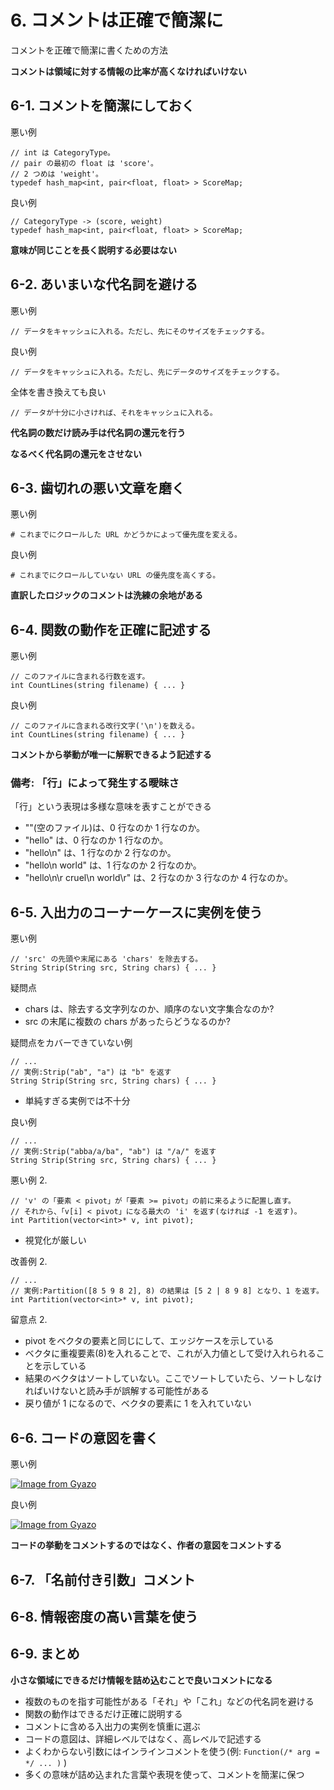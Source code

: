 # 6. コメントは正確で簡潔に

コメントを正確で簡潔に書くための方法

**コメントは領域に対する情報の比率が高くなければいけない**

## 6-1. コメントを簡潔にしておく

悪い例

```
// int は CategoryType。
// pair の最初の float は 'score'。
// 2 つめは 'weight'。
typedef hash_map<int, pair<float, float> > ScoreMap;
```

良い例

```
// CategoryType -> (score, weight)
typedef hash_map<int, pair<float, float> > ScoreMap;
```

**意味が同じことを長く説明する必要はない**

## 6-2. あいまいな代名詞を避ける

悪い例

```
// データをキャッシュに入れる。ただし、先にそのサイズをチェックする。
```

良い例

```
// データをキャッシュに入れる。ただし、先にデータのサイズをチェックする。
```

全体を書き換えても良い

```
// データが十分に小さければ、それをキャッシュに入れる。
```

**代名詞の数だけ読み手は代名詞の還元を行う**

**なるべく代名詞の還元をさせない**

## 6-3. 歯切れの悪い文章を磨く

悪い例

```
# これまでにクロールした URL かどうかによって優先度を変える。
```

良い例

```
# これまでにクロールしていない URL の優先度を高くする。
```

**直訳したロジックのコメントは洗練の余地がある**

## 6-4. 関数の動作を正確に記述する

悪い例

```
// このファイルに含まれる行数を返す。 
int CountLines(string filename) { ... }
```

良い例

```
// このファイルに含まれる改行文字('\n')を数える。 
int CountLines(string filename) { ... }
```

**コメントから挙動が唯一に解釈できるよう記述する**

### 備考: 「行」によって発生する曖昧さ

「行」という表現は多様な意味を表すことができる

* ""(空のファイル)は、0 行なのか 1 行なのか。
* "hello" は、0 行なのか 1 行なのか。
* "hello\n" は、1 行なのか 2 行なのか。
* "hello\n world" は、1 行なのか 2 行なのか。
* "hello\n\r cruel\n world\r" は、2 行なのか 3 行なのか 4 行なのか。



## 6-5. 入出力のコーナーケースに実例を使う

悪い例

```
// 'src' の先頭や末尾にある 'chars' を除去する。 
String Strip(String src, String chars) { ... }
```

疑問点

* chars は、除去する文字列なのか、順序のない文字集合なのか?
* src の末尾に複数の chars があったらどうなるのか?

疑問点をカバーできていない例

```
// ...
// 実例:Strip("ab", "a") は "b" を返す
String Strip(String src, String chars) { ... }
```

* 単純すぎる実例では不十分

良い例

```
// ...
// 実例:Strip("abba/a/ba", "ab") は "/a/" を返す 
String Strip(String src, String chars) { ... }
```


悪い例 2.

```
// 'v' の「要素 < pivot」が「要素 >= pivot」の前に来るように配置し直す。 
// それから、「v[i] < pivot」になる最大の 'i' を返す(なければ -1 を返す)。 
int Partition(vector<int>* v, int pivot);
```

* 視覚化が厳しい

改善例 2.

```
// ...
// 実例:Partition([8 5 9 8 2], 8) の結果は [5 2 | 8 9 8] となり、1 を返す。 
int Partition(vector<int>* v, int pivot);
```

留意点 2.

* pivot をベクタの要素と同じにして、エッジケースを示している
* ベクタに重複要素(8)を入れることで、これが入力値として受け入れられることを示している
* 結果のベクタはソートしていない。ここでソートしていたら、ソートしなければいけないと読み手が誤解する可能性がある
* 戻り値が 1 になるので、ベクタの要素に 1 を入れていない

## 6-6. コードの意図を書く

悪い例

[![Image from Gyazo](https://i.gyazo.com/3e4ba131f09b2d8ce1f6abd653d50c8d.png)](https://gyazo.com/3e4ba131f09b2d8ce1f6abd653d50c8d)

良い例

[![Image from Gyazo](https://i.gyazo.com/e28552dff4d01aac430e3ff2d3903f26.png)](https://gyazo.com/e28552dff4d01aac430e3ff2d3903f26)

**コードの挙動をコメントするのではなく、作者の意図をコメントする**

## 6-7. 「名前付き引数」コメント



## 6-8. 情報密度の高い言葉を使う

## 6-9. まとめ

**小さな領域にできるだけ情報を詰め込むことで良いコメントになる**

* 複数のものを指す可能性がある「それ」や「これ」などの代名詞を避ける
* 関数の動作はできるだけ正確に説明する
* コメントに含める入出力の実例を慎重に選ぶ
* コードの意図は、詳細レベルではなく、高レベルで記述する
* よくわからない引数にはインラインコメントを使う(例: `Function(/* arg = */ ... )` )
* 多くの意味が詰め込まれた言葉や表現を使って、コメントを簡潔に保つ

